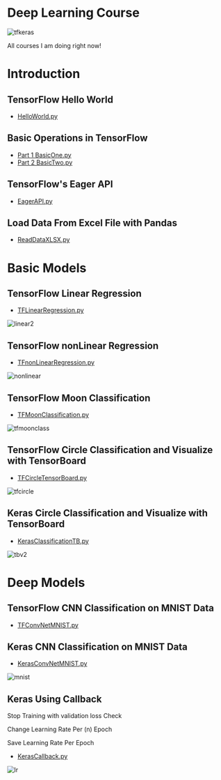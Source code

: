 # Deep Learning Course
![tfkeras](https://user-images.githubusercontent.com/39456500/49464754-111c4d00-f811-11e8-928d-b7f0b7b326ad.jpg)

All courses I am doing right now! 

# Introduction
## TensorFlow Hello World
- [HelloWorld.py](https://github.com/amingolnari/Deep-Learning-Course/blob/master/Introduction/HelloWorld.py)
## Basic Operations in TensorFlow
- [Part 1 BasicOne.py](https://github.com/amingolnari/Deep-Learning-Course/blob/master/Introduction/BasicOne.py)
- [Part 2 BasicTwo.py](https://github.com/amingolnari/Deep-Learning-Course/blob/master/Introduction/BasicTwo.py)
## TensorFlow's Eager API
- [EagerAPI.py](https://github.com/amingolnari/Deep-Learning-Course/blob/master/Introduction/EagerAPI.py)
## Load Data From Excel File with Pandas
- [ReadDataXLSX.py](https://github.com/amingolnari/Deep-Learning-Course/blob/master/Introduction/ReadDataXLSX.py)

# Basic Models
## TensorFlow Linear Regression
- [TFLinearRegression.py](https://github.com/amingolnari/Deep-Learning-Course/blob/master/BasicModels/TFLinearRegression.py)

![linear2](https://user-images.githubusercontent.com/39456500/49505435-030e1100-f891-11e8-95e1-3074fbd12a61.gif)
## TensorFlow nonLinear Regression
- [TFnonLinearRegression.py](https://github.com/amingolnari/Deep-Learning-Course/blob/master/BasicModels/TFnonLinearRegression.py)

![nonlinear](https://user-images.githubusercontent.com/39456500/49466080-627a0b80-f814-11e8-8dfe-21e6258ae2f1.gif)
## TensorFlow Moon Classification
- [TFMoonClassification.py](https://github.com/amingolnari/Deep-Learning-Course/blob/master/BasicModels/TFMoonClassification.py)

![tfmoonclass](https://user-images.githubusercontent.com/39456500/49466807-3a8ba780-f816-11e8-8fa7-cdfbe4867438.gif)
## TensorFlow Circle Classification and Visualize with TensorBoard
- [TFCircleTensorBoard.py](https://github.com/amingolnari/Deep-Learning-Course/blob/master/BasicModels/TFCircleTensorBoard.py)

![tfcircle](https://user-images.githubusercontent.com/39456500/49467402-a6224480-f817-11e8-9a95-0d34b4c3d62a.gif)
## Keras Circle Classification and Visualize with TensorBoard
- [KerasClassificationTB.py](https://github.com/amingolnari/Deep-Learning-Course/blob/master/BasicModels/KerasClassificationTB.py)

![tbv2](https://user-images.githubusercontent.com/39456500/49498117-4495c080-f87f-11e8-9f58-c60e55310ee8.gif)
# Deep Models
## TensorFlow CNN Classification on MNIST Data
- [TFConvNetMNIST.py](https://github.com/amingolnari/Deep-Learning-Course/blob/master/DeepModels/TFConvNetMNIST.py)
## Keras CNN Classification on MNIST Data
- [KerasConvNetMNIST.py](https://github.com/amingolnari/Deep-Learning-Course/blob/master/DeepModels/KerasConvNetMNIST.py)

![mnist](https://user-images.githubusercontent.com/39456500/49469683-6a8a7900-f81d-11e8-8c67-3a31bacf25f8.jpg)
## Keras Using Callback
Stop Training with validation loss Check

Change Learning Rate Per (n) Epoch

Save Learning Rate Per Epoch
- [KerasCallback.py](https://github.com/amingolnari/Deep-Learning-Course/blob/master/DeepModels/KerasCallback.py)

![lr](https://user-images.githubusercontent.com/39456500/49688846-792ea400-fb2d-11e8-9255-25b58a976cac.png)

